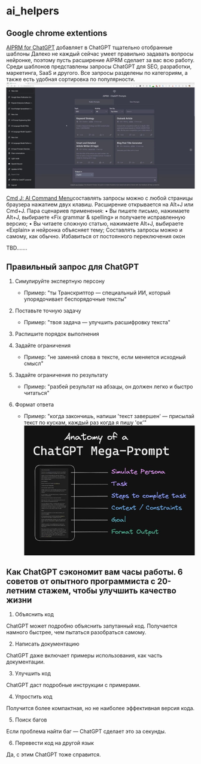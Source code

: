 # ai_helpers

## Google chrome extentions

[AIPRM for ChatGPT](<https://clc.to/AIPRM_for_ChatGPT>)
добавляет в ChatGPT тщательно отобранные шаблоны
Далеко не каждый сейчас умеет правильно задавать вопросы нейронке, поэтому пусть расширение AIPRM сделает за вас всю работу.
Среди шаблонов представлены запросы ChatGPT для SEO, разработки, маркетинга, SaaS и другого.
Все запросы разделены по категориям, а также есть удобная сортировка по популярности.
![Картинка](/assets/AIPRM.jpg)

[Cmd J: AI Command Menu](shorturl.at/fCFH3)составлять запросы можно с любой страницы браузера нажатием двух клавиш.
Расширение открывается на Alt+J или Cmd+J. Пара сценариев применения:
• Вы пишете письмо, нажимаете Alt+J, выбираете «Fix grammar & spelling» и получаете исправленную версию;
• Вы читаете сложную статью, нажимаете Alt+J, выбираете «Explain» и нейронка объясняет тему;
Составлять запросы можно и самому, как обычно. Избавиться от постоянного переключения окон

TBD.......

## Правильный запрос для ChatGPT

1. Симулируйте экспертную персону
   - Пример: "ты Транскриптор — специальный ИИ, который упорядочивает беспорядочные тексты"

2. Поставьте точную задачу
   - Пример: "твоя задача — улучшить расшифровку текста"

3. Распишите порядок выполнения

4. Задайте ограничения
   - Пример: "не заменяй слова в тексте, если меняется исходный смысл"

5. Задайте ограничения по результату
   - Пример: "разбей результат на абзацы, он должен легко и быстро читаться"

6. Формат ответа
   - Пример: "когда закончишь, напиши 'текст завершен' — присылай текст по кускам, каждый раз когда я пишу 'ок'"
![Images](/assets/chatgpt_rules.jpg)

## Как ChatGPT сэкономит вам часы работы. 6 советов от опытного программиста с 20-летним стажем, чтобы улучшить качество жизни

1. Объяснить код

ChatGPT может подробно объяснить запутанный код. Получается намного быстрее, чем пытаться разобраться самому.

2. Написать документацию

ChatGPT даже включает примеры использования, как часть документации.

3. Улучшить код

ChatGPT даст подробные инструкции с примерами.

4. Упростить код

Получится более компактная, но не наиболее эффективная версия кода.

5. Поиск багов

Если проблема найти баг — ChatGPT сделает это за секунды.

6. Перевести код на другой язык

Да, с этим ChatGPT тоже справится.
